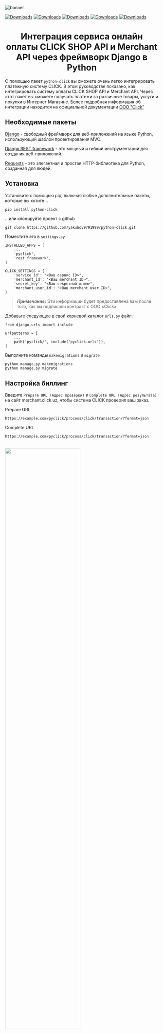 ![banner](https://i.postimg.cc/brrfqW8k/banner.jpg "banner")

[![Downloads](https://img.shields.io/pypi/v/python-click)](https://pypi.org/project/python-click/)
[![Downloads](https://black.readthedocs.io/en/stable/_static/license.svg)](https://github.com/yakubov9791999/python-click/blob/master/LICENSE)
[![Downloads](https://img.shields.io/badge/docs-github-green)](https://github.com/yakubov9791999/python-click)
[![Downloads](https://img.shields.io/badge/telegram-yakubovdeveloper-green)](https://t.me/yakubovdeveloper)
[![Downloads](https://img.shields.io/badge/author-Sirojiddin_Yakubov-green)](https://t.me/Sirojiddin_Yakubov)
<div align="center">
<h1>Интеграция сервиса онлайн оплаты CLICK SHOP API и Merchant API через фреймворк Django в Python</h1>
</div>

С помощью пакет `python-click` вы сможете очень легко интегрировать платежную систему CLICK. В этом руководстве показано, как интегрировать систему оплаты CLICK SHOP API и Merchant API. Через этот пакет вы сможете получать платежи за различные товары, услуги и покупки в Интернет Магазине. Более подробная информация об интеграции находится на официальной документации [OOO "Click"](https://docs.click.uz/)

## Необходимые пакеты
[Django](https://docs.djangoproject.com/) - свободный фреймворк для веб-приложений на языке Python, использующий шаблон проектирования MVC.

[Django REST framework](https://www.django-rest-framework.org/) - это мощный и гибкий инструментарий для создания веб-приложений.

[Requests](https://requests.readthedocs.io/) - это элегантная и простая HTTP-библиотека для Python, созданная для людей.

## Установка
Установите с помощью pip, включая любые дополнительные пакеты, которые вы хотите...
```bash
pip install python-click
```
...или клонируйте проект с github
```console
git clone https://github.com/yakubov9791999/python-click.git
```

Поместите это в `settings.py`
```console
INSTALLED_APPS = [
    ...
    'pyclick',
    'rest_framework',
]

CLICK_SETTINGS = {
    'service_id': "<Ваш сервис ID>",
    'merchant_id': "<Ваш merchant ID>",
    'secret_key': "<Ваш секретный ключ>",
    'merchant_user_id': "<Ваш merchant user ID>",
}
```
> _**Примечание:**_
> Эти информации будет предоставлена ​​вам после того, как вы подписали контракт с OOO «Click»

Добавьте следующее в свой корневой каталог `urls.py` файл.
```console
from django.urls import include

urlpatterns = [
    ...
    path('pyclick/', include('pyclick.urls')),
]
```
Выполните команды `makemigrations` и `migrate`
```console
python manage.py makemigrations
python manage.py migrate
```

## Настройка биллинг
Введите `Prepare URL (Адрес проверки)` и `Complete URL (Адрес результата)` на сайт merchant.click.uz, чтобы система CLICK проверил ваш заказ.

Prepare URL
```
https://example.com/pyclick/process/click/transaction/?format=json
```
Complete URL
```
https://example.com/pyclick/process/click/transaction/?format=json
```
<br>
<img src="https://i.postimg.cc/KYymdYsH/merchant-click.png" width="70%">
<br>
<br>
<img src="https://i.postimg.cc/Vk5cpCRg/merchant-click-2.png" width="70%">

## Создать заказ

Вы можете создать заказ через [администратора django](http://127.0.0.1:8000/admin/) или по этой ссылке http://127.0.0.1:8000/pyclick/process/click/transaction/create/
<br>
<img src="https://i.postimg.cc/pXkY69Gs/django-admin-click-transaction.png" width="70%">
<br>
<br>
<img src="https://i.postimg.cc/02zbPLWp/create-click-transaction.png" width="70%">


Поместите желаемую сумму в поле `amount` и создайте заказ.

## CLICK SHOP API

Обратите внимание, что после создания заказа по этой ссылке http://127.0.0.1:8000/pyclick/process/click/transaction/create/ мы перейдем на сайт http://my.click.uz. 
<br>
<br>
<img src="https://i.ibb.co/1XYKhzB/my-click.png" width="70%">

Вы можете оплатить, введя номер карты или номер телефона. 

Полная информация, локальное тестирование, реальная интеграция с системой CLICK SHOP API, настройка личного кабинета и для проверки заказа через систему [Merchant CLICK](https://merchant.click.uz/) вы можете найти по этой ссылке https://pypi.org/project/python-click/0.1/ или в этом видео

[![Watch the video](https://img.youtube.com/vi/HHQ9QKSObyI/maxresdefault.jpg)](https://youtu.be/HHQ9QKSObyI)


## CLICK Merchant API

### Создать инвойс (счет-фактуру)
```
POST http://127.0.0.1:8000/pyclick/process/click/service/create_invoice
```
> Body:
> ```
> phone_number - Номер телефона
> ```
> ```
> transaction_id - ID заказа
> ```
---
### Проверка статуса инвойса (счет-фактуры)
```
POST http://127.0.0.1:8000/pyclick/process/click/service/check_invoice
```
> Body:
> ```
> invoice_id - ID инвойса
> ```
> ```
> transaction_id - ID заказа
> ```
---
### Создание токена карты
```
POST http://127.0.0.1:8000/pyclick/process/click/service/create_card_token
```
> Body:
> ```
> card_number - Номер карты
> ```
> ```
> expire_date - Срок карты
> ```
> ```
> temporary - создать токен для единичного использования. Временные токены автоматически удаляются после оплаты.
> ```
> ```
> transaction_id - ID заказа
> ```
---
### Подтверждение токена карты
```
POST http://127.0.0.1:8000/pyclick/process/click/service/verify_card_token
```
> Body:
> ```
> card_token - Токен карты
> ```
> ```
> sms_code - Полученный смс код
> ```
> ```
> transaction_id - ID заказа
> ```
---
### Оплата с помощью токена
```
POST http://127.0.0.1:8000/pyclick/process/click/service/payment_with_token
```
> Body:
> ```
> card_token - Токен карты
> ```
> ```
> transaction_id - ID заказа
> ```
---
### Удаление токена карты
```
POST http://127.0.0.1:8000/pyclick/process/click/service/delete_card_token
```
> Body:
> ```
> card_token - Токен карты
> ```
> ```
> transaction_id - ID заказа
> ```
---
### Снятие платежа (отмена)
```
POST http://127.0.0.1:8000/pyclick/process/click/service/cancel_payment
```
> Body:
> ```
> transaction_id - ID заказа
> ```
---
### Проверка статуса платежа
```
POST http://127.0.0.1:8000/pyclick/process/click/service/check_payment_status
```
> Body:
> ```
> transaction_id - ID заказа
> ```
---

Вы можете отправить эти запросы через [Postman](https://www.postman.com/). Загрузите [эту коллекцию](https://) и импортируйте ее в свой `postman`. В этой коллекции все запросы и обязательные поля написано.

[comment]: <> (Для более подробной информации, production интеграция с системой CLICK, настройка личного кабинета и для проверки заказа через систему [Merchant CLICK]&#40;https://merchant.click.uz/&#41;, вы можете посмотреть это видео)

[comment]: <> ([![Watch the video]&#40;https://img.youtube.com/vi/HHQ9QKSObyI/maxresdefault.jpg&#41;]&#40;https://youtu.be/HHQ9QKSObyI&#41;)

## Спасибо за внимание!

## Автор
[Sirojiddin Yakubov](https://t.me/Sirojiddin_Yakubov)

## Социальные сети
<div align="center">
  Подпишитесь на нас, чтобы получать больше новостей о веб-программировании: <br>
  <a href="https://www.youtube.com/channel/UCeJ6Sc3SaKKArAurnCwlJBw">YouTube</a>
  <span> | </span>
  <a href="https://www.instagram.com/yakubovdeveloper">Instagram</a>
  <span> | </span>
  <a href="https://www.facebook.com/yakubovdeveloper">Facebook</a>
  <span> | </span>
  <a href="https://www.tiktok.com/@yakubovdeveloper">TikTok</a>
  <span> | </span>
  <a href="https://t.me/yakubovdeveloper">Telegram</a>
</div>